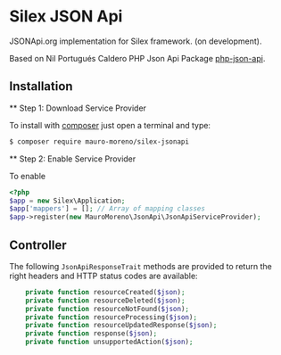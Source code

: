 # Silex JSON Api

JSONApi.org implementation for Silex framework. (on development).

Based on Nil Portugués Caldero PHP Json Api Package [php-json-api](http://github.com/nilportugues/php-json-api).

## Installation

** Step 1: Download Service Provider

To install with [composer](http://getcomposer.org) just open a terminal and type:

```bash
$ composer require mauro-moreno/silex-jsonapi
```

** Step 2: Enable Service Provider

To enable 

```php
<?php
$app = new Silex\Application;
$app['mappers'] = []; // Array of mapping classes
$app->register(new MauroMoreno\JsonApi\JsonApiServiceProvider);
```

## Controller

The following `JsonApiResponseTrait` methods are provided to return the right headers and HTTP status codes are available:

```php
    private function resourceCreated($json);
    private function resourceDeleted($json);
    private function resourceNotFound($json);
    private function resourceProcessing($json);
    private function resourceUpdatedResponse($json);
    private function response($json);
    private function unsupportedAction($json);
```    